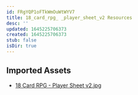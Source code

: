 ```yaml
---
id: FRgYQP1oFTkWmOuWtWYV7
title: 18_card_rpg_ _player_sheet_v2 Resources
desc: ''
updated: 1645225706373
created: 1645225706373
stub: false
isDir: true
---
```

## Imported Assets
- [18 Card RPG - Player Sheet v2.jpg](/assets/18-card-rpg---player-sheet-v2-m9JcDTVaaien.jpg)
